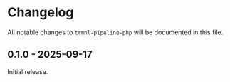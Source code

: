 # Changelog

All notable changes to `trmnl-pipeline-php` will be documented in this file.

## 0.1.0 - 2025-09-17

Initial release.
